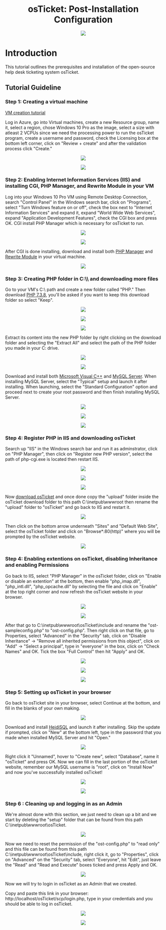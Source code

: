 <h1 align="center">osTicket: Post-Installation Configuration</h1>

<p align="center">
<img src="https://i.imgur.com/Clzj7Xs.png"/>
</p>

<h1>Introduction</h1>
This tutorial outlines the prerequisites and installation of the open-source help desk ticketing system osTicket.<br />


<h2>Tutorial Guideline</h2>

<h3>Step 1: Creating a virtual machine</h3>

[VM creation tutorial](https://github.com/Mwajiduddin/How-to-create-a-virtual-machine-in-Microsoft-Azure)

Log in Azure, go into Virtual machines, create a new Resource group, name it, select a region, chose Windows 10 Pro as the image, select a size with atleast 2 VCPUs since we need the processing power to run the osTicket program, create a username and password, check the Licensing box at the bottom left corner, click on "Review + create" and after the validation process click "Create."

<p align="center">
<img src="https://github.com/Mwajiduddin/Mwajiduddin/blob/main/images/e1.png" />
</p>

<p align="center">
<img src="https://github.com/Mwajiduddin/Mwajiduddin/blob/main/images/e2.png" />
</p>



<h3>Step 2: Enabling Internet Information Services (IIS) and installing CGI, PHP Manager, and Rewrite Module in your VM</h3>

Log into your Windows 10 Pro VM using Remote Desktop Connection, search "Control Panel" in the Windows search bar, click on "Programs", select "Turn Windows feature on or off", check the box next to "Internet Information Services" and expand it, expand "World Wide Web Services", expand "Application Development Features", check the CGI box and press OK. CGI install PHP Manager which is necessary for osTicket to run.

<p align="center">
<img src="https://github.com/Mwajiduddin/Mwajiduddin/blob/main/images/e3.png" />
</p>

<p align="center">
<img src="https://github.com/Mwajiduddin/Mwajiduddin/blob/main/images/e4.png" />
</p>

After CGI is done installing, download and install both [PHP Manager](https://drive.google.com/file/d/1RHsNd4eWIOwaNpj3JW4vzzmzNUH86wY_/view) and [Rewrite Module](https://drive.google.com/file/d/1tIK9GZBKj1JyUP87eewxgdNqn9pZmVmY/view) in your virtual machine. 

<p align="center">
<img src="https://github.com/Mwajiduddin/Mwajiduddin/blob/main/images/e5.png" />
</p>

<h3>Step 3: Creating PHP folder in C:\\ and downloading more files</h3>
 
Go to your VM's C:\\ path and create a new folder called "PHP." Then download [PHP 7.3.8](https://drive.google.com/file/d/1snNMtLdCOpMtkCyD4mvl9yOOmvVIp9fP/view), you'll be asked if you want to keep this download folder so select "Keep". 

 <p align="center">
<img src="https://github.com/Mwajiduddin/Mwajiduddin/blob/main/images/e6.png" />
</p>

 <p align="center">
<img src="https://github.com/Mwajiduddin/Mwajiduddin/blob/main/images/e7.png" />
</p>

 <p align="center">
<img src="https://github.com/Mwajiduddin/Mwajiduddin/blob/main/images/e8.png" />
</p>

Extract its content into the new PHP folder by right clicking on the download folder and selecting the "Extract All" and select the path of the PHP folder you made in your C: drive. 

<p align="center">
<img src="https://github.com/Mwajiduddin/Mwajiduddin/blob/main/images/e9.png" />
</p>

<p align="center">
<img src="https://github.com/Mwajiduddin/Mwajiduddin/blob/main/images/e10.png" />
</p>

Download and install both [Microsoft Visual C++](https://drive.google.com/file/d/1s1OsGF3-ioO0_9LYizPRiVuIkb3lFJgH/view) and [MySQL Server](https://drive.google.com/file/d/1_OWh9p7VQLcrB0q_V7qT8yHl0xo5gv7z/view). When installing MySQL Server, select the "Typical" setup and launch it after installing. When launching, select the "Standard Configuration" option and proceed next to create  your root password and then finish installing MySQL Server. 

<p align="center">
<img src="https://github.com/Mwajiduddin/Mwajiduddin/blob/main/images/e11.png" />
</p>

<p align="center">
<img src="https://github.com/Mwajiduddin/Mwajiduddin/blob/main/images/e12.png" />
</p>

<p align="center">
<img src="https://github.com/Mwajiduddin/Mwajiduddin/blob/main/images/e13.png" />
</p>
 
 <h3>Step 4: Register PHP in IIS and downloading osTicket</h3>

Search up "IIS" in the Windows search bar and run it as adminstrator, click on "PHP Manager", then click on "Register new PHP version", select the path of php-cgi.exe is located then restart IIS.

<p align="center">
<img src="https://github.com/Mwajiduddin/Mwajiduddin/blob/main/images/e14.png" />
</p>

<p align="center">
<img src="https://github.com/Mwajiduddin/Mwajiduddin/blob/main/images/e15.png" />
</p>


<p align="center">
<img src="https://github.com/Mwajiduddin/Mwajiduddin/blob/main/images/e16.png" />
</p>


Now [download osTicket](https://drive.google.com/file/d/1VeVXKlzHDRjeaVUL99ptq7qYbrbXdFxJ/view) and once done copy the "upload" folder inside the osTicket download folder to this path C:\inetpub\wwwroot then rename the "upload" folder to "osTicket" and go back to IIS and restart it.

<p align="center">
<img src="https://github.com/Mwajiduddin/Mwajiduddin/blob/main/images/e17.png" />
</p>

Then click on the bottom arrow underneath "Sites" and "Default Web Site", select the osTicket folder and click on "Browse*:80(http)" where you will be prompted by the osTicket website. 

<p align="center">
<img src="https://github.com/Mwajiduddin/Mwajiduddin/blob/main/images/e18.png" />
</p>

<h3>Step 4: Enabling extentions on osTicket, disabling Inheritance and enabling Permissions</h3>

Go back to IIS, select "PHP Manager" in the osTicket folder, click on "Enable or disable an extention" at the bottom, then enable "php_imap.dll", "php_intl.dll", "php_opcache.dll" by selecting the file and click on "Enable" at the top right corner and now refresh the osTicket website in your browser.

<p align="center">
<img src="https://github.com/Mwajiduddin/Mwajiduddin/blob/main/images/e19.png" />
</p>

<p align="center">
<img src="https://github.com/Mwajiduddin/Mwajiduddin/blob/main/images/e20.png" />
</p>



After that go to C:\inetpub\wwwroot\osTicket\include and rename the "ost-sampleconfig.php" to "ost-config.php". Then right click on that file, go to Properties, select "Advanced" in the "Security" tab, click on "Disable Inheritance" -> "Remove all inherited permissions from this object", click on "Add" -> "Select a principal", type in "everyone" in the box, click on "Check Names" and OK. Tick the box "Full Control" then hit "Apply" and OK.

<p align="center">
<img src="https://github.com/Mwajiduddin/Mwajiduddin/blob/main/images/e21.png" />
</p>

<p align="center">
<img src="https://github.com/Mwajiduddin/Mwajiduddin/blob/main/images/e22.png" />
</p>

<p align="center">
<img src="https://github.com/Mwajiduddin/Mwajiduddin/blob/main/images/e23.png" />
</p>

<h3>Step 5: Setting up osTicket in your browser</h3>

Go back to osTicket site in your browser, select Continue at the bottom, and fill in the blanks of your own making. 

<p align="center">
<img src="https://github.com/Mwajiduddin/Mwajiduddin/blob/main/images/e24.png" />
</p>


Download and install [HeidiSQL](https://docs.google.com/document/d/1WovrX2DaS9xkfaSr4LXyB4YnnWpXIgPCMMbbfgHmGVw/edit) and launch it after installing. Skip the update if prompted, click on "New" at the bottom left, type in the password that you made when installed MySQL Server and hit "Open." 

<p align="center">
<img src="https://github.com/Mwajiduddin/Mwajiduddin/blob/main/images/e25.png" />
</p>

Right click it "Unnamed", hover to "Create new", select "Database", name it "osTicket" and press OK. Now we can fill in the last portion of the osTicket website, remember our MySQL username is "root", click on "Install Now" and now you've successfully installed osTicket!

<p align="center">
<img src="https://github.com/Mwajiduddin/Mwajiduddin/blob/main/images/e26.png" />
</p>

<p align="center">
<img src="https://github.com/Mwajiduddin/Mwajiduddin/blob/main/images/e27.png" />
</p>

<h3>Step 6 : Cleaning up and logging in as an Admin</h3>

We're almost done with this section, we just need to clean up a bit and we start by deleting the "setup" folder that can be found from this path C:\inetpub\wwwroot\osTicket.

<p align="center">
<img src="https://github.com/Mwajiduddin/Mwajiduddin/blob/main/images/e28.png" />
</p>

Now we need to reset the permission of the "ost-config.php" to "read only" and this file can be found from this path C:\inetpub\wwwroot\osTicket\include, right click it, go to "Properties", click on "Advanced" on the "Security" tab, select "Everyone", hit "Edit", just leave the "Read" and "Read and Execute" boxes ticked and press Apply and OK.

<p align="center">
<img src="https://github.com/Mwajiduddin/Mwajiduddin/blob/main/images/e29.png" />
</p>

Now we will try to login in osTicket as an Admin that we created. 

Copy and paste this link in your browser: http://localhost/osTicket/scp/login.php, type in your credentials and you should be able to log in osTicket.

<p align="center">
<img src="https://github.com/Mwajiduddin/Mwajiduddin/blob/main/images/e30.png" />
</p>

<p align="center">
<img src="https://github.com/Mwajiduddin/Mwajiduddin/blob/main/images/e31.png" />
</p>








